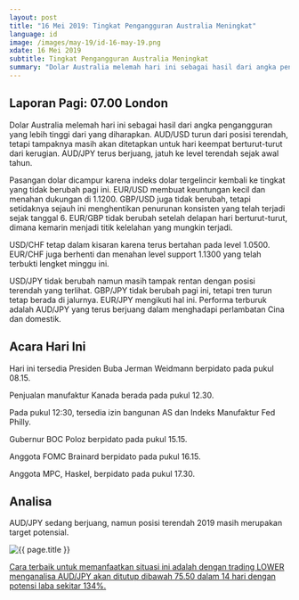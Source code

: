 ```yaml
---
layout: post
title: "16 Mei 2019: Tingkat Pengangguran Australia Meningkat" 
language: id
image: /images/may-19/id-16-may-19.png
xdate: 16 Mei 2019
subtitle: Tingkat Pengangguran Australia Meningkat
summary: "Dolar Australia melemah hari ini sebagai hasil dari angka pengangguran yang lebih tinggi dari yang diharapkan. AUD/USD turun dari posisi terendah, tetapi tampaknya masih akan ditetapkan untuk hari keempat berturut-turut dari kerugian. AUD/JPY terus berjuang, jatuh ke level terendah sejak awal tahun"
---
```

## Laporan Pagi: 07.00 London

Dolar Australia melemah hari ini sebagai hasil dari angka pengangguran yang lebih tinggi dari yang diharapkan. AUD/USD turun dari posisi terendah, tetapi tampaknya masih akan ditetapkan untuk hari keempat berturut-turut dari kerugian. AUD/JPY terus berjuang, jatuh ke level terendah sejak awal tahun.

Pasangan dolar dicampur karena indeks dolar tergelincir kembali ke tingkat yang tidak berubah pagi ini. EUR/USD membuat keuntungan kecil dan menahan dukungan di 1.1200. GBP/USD juga tidak berubah, tetapi setidaknya sejauh ini menghentikan penurunan konsisten yang telah terjadi sejak tanggal 6. EUR/GBP tidak berubah setelah delapan hari berturut-turut, dimana kemarin menjadi titik kelelahan yang mungkin terjadi.

USD/CHF tetap dalam kisaran karena terus bertahan pada level 1.0500. EUR/CHF juga berhenti dan menahan level support 1.1300 yang telah terbukti lengket minggu ini.

USD/JPY tidak berubah namun masih tampak rentan dengan posisi terendah yang terlihat. GBP/JPY tidak berubah pagi ini, tetapi tren turun tetap berada di jalurnya. EUR/JPY mengikuti hal ini. Performa terburuk adalah AUD/JPY yang terus berjuang dalam menghadapi perlambatan Cina dan domestik.

## Acara Hari Ini

Hari ini tersedia Presiden Buba Jerman Weidmann berpidato pada pukul 08.15.

Penjualan manufaktur Kanada berada pada pukul 12.30.

Pada pukul 12:30, tersedia izin bangunan AS dan Indeks Manufaktur Fed Philly.

Gubernur BOC Poloz berpidato pada pukul 15.15.

Anggota FOMC Brainard berpidato pada pukul 16.15.

Anggota MPC, Haskel, berpidato pada pukul 17.30.

## Analisa

AUD/JPY sedang berjuang, namun posisi terendah 2019 masih merupakan target potensial.

<img src="{{ site.url }}/images/may-19/id-16-may-19.png" alt="{{ page.title }}" title="{{ page.title }}">

<a href="%LINK%%?currency=USD&market=forex&underlying=frxAUDJPY&formname=higherlower&duration_amount=14&duration_units=d&amount=10&amount_type=stake&expiry_type=duration&barrier=75.5" target="_blank" rel="noopener noreferrer nofollow">Cara terbaik untuk memanfaatkan situasi ini adalah dengan trading LOWER menganalisa AUD/JPY akan ditutup dibawah 75.50 dalam 14 hari dengan potensi laba sekitar 134%.</a>